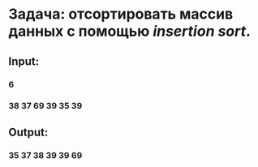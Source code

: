 # **Задача**: отсортировать массив данных с помощью *insertion sort*.  
## Input:   
### 6  
### 38 37 69 39 35 39   
## Output:  
### 35 37 38 39 39 69  
